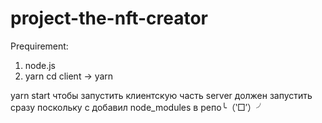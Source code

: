 # project-the-nft-creator
Prequirement: 
1. node.js
2. yarn
cd client -> yarn

yarn start чтобы запустить клиентскую часть
server должен запустить сразу поскольку с добавил node_modules в репо╰（‵□′）╯
